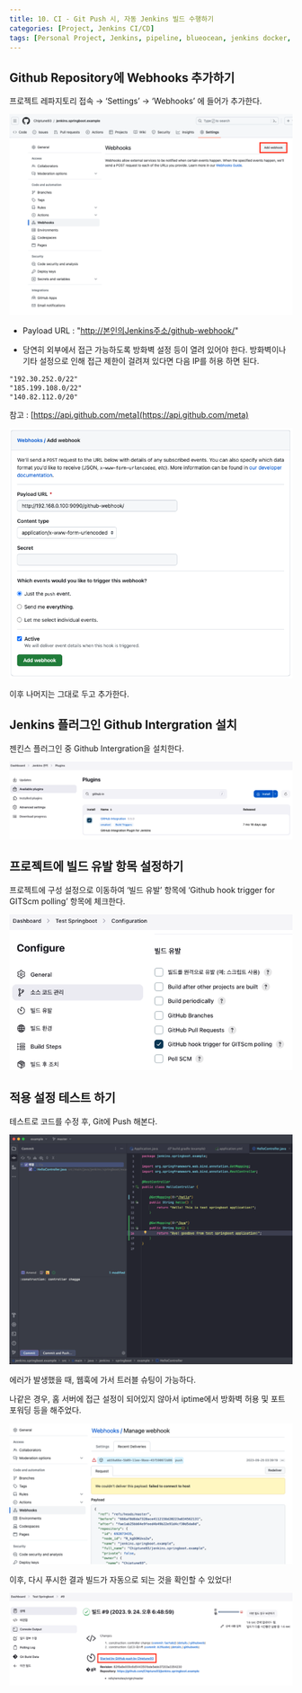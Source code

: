 ```yaml
---
title: 10. CI - Git Push 시, 자동 Jenkins 빌드 수행하기
categories: [Project, Jenkins CI/CD]
tags: [Personal Project, Jenkins, pipeline, blueocean, jenkins docker, jenkins github, cicd, auto build, jenkins auto build, git webhook, jenkins gitwebhook]
---
```


## Github Repository에 Webhooks 추가하기


프로젝트 레파지토리 접속 → ‘Settings’ → ‘Webhooks’ 에 들어가 추가한다.

![](/assets/img/jenkins/attachments/26443933/26443948.png?width=340)

*   Payload URL : "[http://본인의Jenkins주소/github-webhook/](http://본인의Jenkins주소/github-webhook/)"

*   당연히 외부에서 접근 가능하도록 방화벽 설정 등이 열려 있어야 한다. 방화벽이나 기타 설정으로 인해 접근 제한이 걸려져 있다면 다음 IP를 허용 하면 된다.


```
"192.30.252.0/22"
"185.199.108.0/22"
"140.82.112.0/20"
```

참고 : [https://api.github.com/meta](https://api.github.com/meta)

![](/assets/img/jenkins/attachments/26443933/26443958.png?width=340)

이후 나머지는 그대로 두고 추가한다.

## Jenkins 플러그인 Github Intergration 설치


젠킨스 플러그인 중 Github Intergration을 설치한다.

![](/assets/img/jenkins/attachments/26443933/26411139.png?width=340)

## 프로젝트에 빌드 유발 항목 설정하기


프로젝트에 구성 설정으로 이동하여 ‘빌드 유발’ 항목에 ‘Github hook trigger for GITScm polling’ 항목에 체크한다.

![](/assets/img/jenkins/attachments/26443933/26411145.png?width=340)

적용 설정 테스트 하기
------------

테스트로 코드를 수정 후, Git에 Push 해본다.

![](/assets/img/jenkins/attachments/26443933/26443964.png?width=340)

에러가 발생했을 때, 웹훅에 가서 트러블 슈팅이 가능하다.

나같은 경우, 홈 서버에 접근 설정이 되어있지 않아서 iptime에서 방화벽 허용 및 포트 포워딩 등을 해주었다.

![](/assets/img/jenkins/attachments/26443933/26443971.png?width=340)

이후, 다시 푸시한 결과 빌드가 자동으로 되는 것을 확인할 수 있었다!

![](/assets/img/jenkins/attachments/26443933/26411152.png?width=340)

